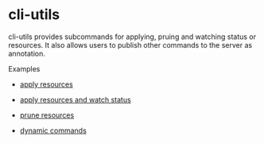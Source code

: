 # cli-utils

cli-utils provides subcommands for applying, pruing and watching status or resources. It also allows users to publish other commands to the server as annotation.

Examples

* [apply resources](apply.md)

* [apply resources and watch status](status.md)

* [prune resources](prune.md)

* [dynamic commands](dy/README.md)
